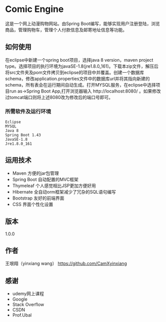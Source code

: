 
# Comic Engine

这是一个网上动漫购物网站。由Spring Boot编写，能够实现用户注册登陆，浏览商品，管理购物车，管理个人付款信息及邮寄地址信息等功能。

## 如何使用

在eclipse中新建一个spring boot项目，选择java 8 version，maven project type。选择项目的执行环境为javaSE-1.8(jre1.8.0_161)。下载本zip文件，解压后将src文件夹及pom文件拷贝到eclipse的项目中并覆盖。创建一个数据库schema，修改application.properties文件中的数据库url并将其指向新建的schema，所有表会在运行期间自动生成。打开MYSQL服务，在eclipse中选择项目run as->Spring Boot App,打开浏览器输入 http://localhost:8080/ 。如果修改过tomcat端口则将上述8080改为修改后的端口号即可。

### 所需软件及运行环境

```
Eclipse
MYSQL
Java 8
Spring Boot 1.43
JavaSE-1.8
Jre1.8.0_161
```

## 运用技术

* Maven 方便的jar包管理
* Spring Boot 自动配置的MVC框架
* Thymeleaf 个人感觉相比JSP更加方便好用
* Hibernate 全自动orm框架减少了冗杂的SQL语句编写
* Bootstrap 友好的前端界面
* CSS 界面个性化设置

## 版本

1.0.0

## 作者

王垠翔（yinxiang wang） https://github.com/CamXyinxiang

## 感谢

* udemy网上课程
* Google
* Stack Overflow
* CSDN
* Prof.Ubal

